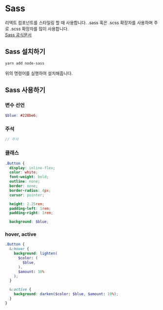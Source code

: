 # Sass

리액트 컴포넌트를 스타일링 할 때 사용합니다. .sass 혹은 .scss 확장자를 사용하며 주로 .scss 확장자를 많이 사용합니다.<br/>
[Sass 공식문서](https://sass-lang.com/guide)

## Sass 설치하기

```bash
yarn add node-sass
```

위의 명령어를 실행하여 설치해줍니다.

## Sass 사용하기

### 변수 선언

```scss
$blue: #228be6;
```

### 주석

```scss
// 주석
```

### 클래스

```scss
.Button {
  display: inline-flex;
  color: white;
  font-weight: bold;
  outline: none;
  border: none;
  border-radius: 4px;
  cursor: pointer;

  height: 2.25rem;
  padding-left: 1rem;
  padding-right: 1rem;

  background: $blue;
```

### hover, active

```scss
.Button {
  &:hover {
    background: lighten(
      $color: (
        $blue,
      ),
      $amount: 10%
    );
  }

  &:active {
    background: darken($color: $blue, $amount: 10%);
  }
}
```
